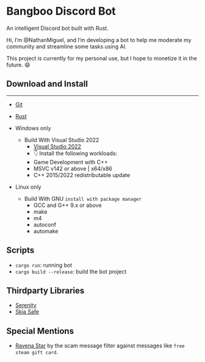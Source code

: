# Bangboo Discord Bot

An intelligent Discord bot built with Rust.

Hi, I’m @NathanMiguel, and I’m developing a bot to help me moderate my community and streamline some tasks using AI.

This project is currently for my personal use, but I hope to monetize it in the future. 😄

## Download and Install

---

- [Git](https://git-scm.com)

- [Rust](https://www.rust-lang.org/)

- Windows only
    - Build With Visual Studio 2022
        - [Visual Studio 2022](https://visualstudio.microsoft.com/downloads/)
        - 👇 Install the following workloads:
        - Game Development with C++
        - MSVC v142 or above | x64/x86
        - C++ 2015/2022 redistributable update

- Linux only
    - Build With GNU ```install with package manager```
        - GCC and G++ 9.x or above
        - make
        - m4
        - autoconf
        - automake

## Scripts

- `cargo run`: running bot
- `cargo build --release`: build the bot project

## Thirdparty Libraries

- [Serenity](https://crates.io/crates/serenity)
- [Skia Safe](https://crates.io/crates/skia-safe)

## Special Mentions

- [Ravena Star](https://github.com/ravenastar-js/shortlinks-scams) by the scam message filter against messages like ```free steam gift card```.
